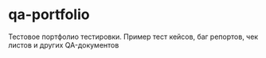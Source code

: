 # qa-portfolio
Тестовое портфолио тестировки. Пример тест кейсов, баг репортов, чек листов и других  QA-документов
